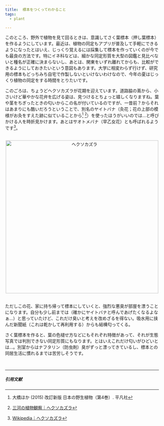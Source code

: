 ```yaml
---
title:  標本をつくってわかること
tags:
  - plant

---
```


このところ、野外で植物を見て回るときは、意識してさく葉標本（押し葉標本）を作るようにしています。最近は、植物の同定もアプリが普及して手軽にできるようになったとはいえ、じっくり覚えるには採集して標本を作っていくのが今でも最良の方法です。<!--more-->特にイネ科などは、細かな同定形質を大型の図鑑と見比べないと種名が正確に決まらないし、あとは、関東をいずれ離れてからも、比較ができるようにしておきたいという意図もあります。大学に相変わらず行けず、研究用の標本もどっちみち自宅で作製しないといけないわけなので、今年の夏はじっくり植物の同定をする時間をとりたいです。

このごろは、ちょうどヘクソカズラが花期を迎えています。道路脇の蔦から、小さいけど華やかな花弁を広げる姿は、見つけるとちょっと嬉しくなりますね。葉や茎をちぎったときの匂いからこの名が付いているのですが、一昔前？からそれはあまりにも酷いだろうということで、別名のヤイトバナ（灸花；花の上部の模様がお灸をすえた跡に似ていることから[^1] [^2]）を使ったほうがいいのでは…と呼びかける人を時折見かけます。あとはサオトメバナ（早乙女花）とも呼ばれるようです[^3]。

<br>

<div align="center"><a href="https://gyazo.com/aea2bd015939812d14413fd51a326d27"><img src="https://i.gyazo.com/aea2bd015939812d14413fd51a326d27.jpg" alt="ヘクソカズラ" width="500"/></a></div>

<br>

ただしこの花、家に持ち帰って標本にしていくと、強烈な悪臭が部屋を漂うことになります。自分も少し前までは（確かにヤイトバナと呼んであげたくなるよなぁ…）と思っていたけど、これだけ臭いと考えを改めざるを得ない。吸水用に挟んだ新聞紙（これは乾かして再利用する）からも結構匂ってくる。

さく葉標本を作ると、葉の色褪せ方などにもそれぞれ特徴があって、それが生態写真では判別できない同定形質にもなります。とはいえこれだけ匂いがひどいとは…。別室からはナフタリン（防虫剤）臭がずっと漂ってきているし、標本との同居生活に慣れるまでは苦労しそうです。

<br>

---

##### 引用文献

[^1]: 大橋ほか (2015) 改訂新版 日本の野生植物（第4巻）. 平凡社
[^2]: [三河の植物観察｜ヘクソカズラ](http://mikawanoyasou.org/data/hekusokazura.htm)
[^3]: [Wikipedia｜ヘクソカズラ]([https://ja.wikipedia.org/wiki/%E3%83%98%E3%82%AF%E3%82%BD%E3%82%AB%E3%82%BA%E3%83%A9)

